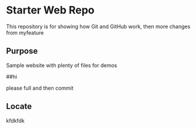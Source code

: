 # Starter Web Repo

This repository is for showing how Git and GitHub work, then more changes from myfeature

## Purpose

Sample website with plenty of files for demos

##hi

please full and then commit

## Locate
kfdkfdk